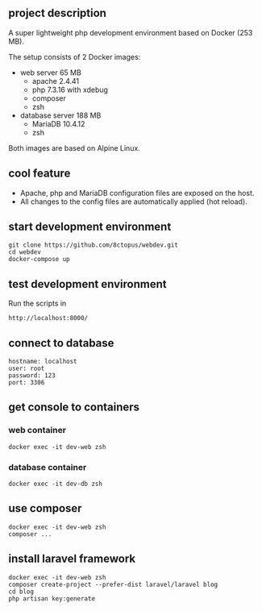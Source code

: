 ## project description

A super lightweight php development environment based on Docker (253 MB).

The setup consists of 2 Docker images:

- web server 65 MB
    - apache 2.4.41
    - php 7.3.16 with xdebug
    - composer
    - zsh
- database server 188 MB
    - MariaDB 10.4.12
    - zsh

Both images are based on Alpine Linux.

## cool feature

- Apache, php and MariaDB configuration files are exposed on the host.
- All changes to the config files are automatically applied (hot reload).

## start development environment

    git clone https://github.com/8ctopus/webdev.git
    cd webdev
    docker-compose up

## test development environment

Run the scripts in

    http://localhost:8000/

## connect to database

    hostname: localhost
    user: root
    password: 123
    port: 3306

## get console to containers

### web container
    docker exec -it dev-web zsh

### database container
    docker exec -it dev-db zsh

## use composer
    docker exec -it dev-web zsh
    composer ...

## install laravel framework
    docker exec -it dev-web zsh
    composer create-project --prefer-dist laravel/laravel blog
    cd blog
    php artisan key:generate
